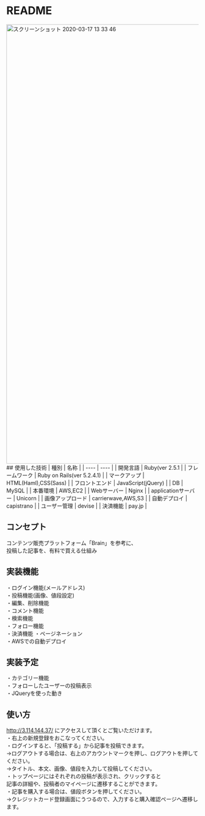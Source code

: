 # README
<img width="1149" alt="スクリーンショット 2020-03-17 13 33 46" src="https://user-images.githubusercontent.com/59165663/76822324-faf29e80-6853-11ea-8ada-7ff0c38b9986.png">
## 使用した技術
|  種別  |  名称  |
| ---- | ---- |
|  開発言語  |  Ruby(ver 2.5.1  |
|  フレームワーク  |  Ruby on Rails(ver 5.2.4.1)  |
|  マークアップ  |  HTML(Haml),CSS(Sass)  |
|  フロントエンド  |  JavaScript(jQuery)  |
|  DB  |  MySQL  |
|  本番環境  |  AWS,EC2  |
|  Webサーバー  |  Nginx  |
|  applicationサーバー  |  Unicorn  |
|  画像アップロード  |  carrierwave,AWS,S3  |
|  自動デプロイ  |  capistrano  |
|  ユーザー管理  |  devise  |
|  決済機能  |  pay.jp  |

## コンセプト
コンテンツ販売プラットフォーム「Brain」を参考に、  
投稿した記事を、有料で買える仕組み

## 実装機能
・ログイン機能(メールアドレス)  
・投稿機能(画像、値段設定)  
・編集、削除機能  
・コメント機能  
・検索機能  
・フォロー機能  
・決済機能 
・ページネーション  
・AWSでの自動デプロイ  

## 実装予定
・カテゴリー機能  
・フォローしたユーザーの投稿表示  
・JQueryを使った動き  

## 使い方
http://3.114.144.37/ にアクセスして頂くとご覧いただけます。  
・右上の新規登録をおこなってください。  
・ログインすると、「投稿する」から記事を投稿できます。  
→ログアウトする場合は、右上のアカウントマークを押し、ログアウトを押してください。  
→タイトル、本文、画像、値段を入力して投稿してください。  
・トップページにはそれぞれの投稿が表示され、クリックすると  
 記事の詳細や、投稿者のマイページに遷移することができます。  
・記事を購入する場合は、値段ボタンを押してください。  
 →クレジットカード登録画面にうつるので、入力すると購入確認ページへ遷移します。  


